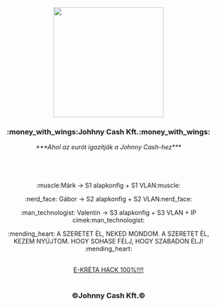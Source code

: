 <div align="center">
  <kbd><img src="https://i.giphy.com/media/ZVik7pBtu9dNS/giphy.webp" width="250px"/></kbd>
  <h3>:money_with_wings:Johhny Cash Kft.:money_with_wings:</h3>
  <i>***Ahol az eurót igazítják a Johnny Cash-hez***</i>
</div>

<h1></h1>
<br>

<div align="center">
    <p>:muscle:Márk → S1 alapkonfig + S1 VLAN:muscle:</p>
    <p>:nerd_face:	Gábor → S2 alapkonfig + S2 VLAN:nerd_face:	</p>
    <p>:man_technologist:	Valentin → S3 alapkonfig + S3 VLAN + IP címek:man_technologist:	</p>
    <p>:mending_heart: A SZERETET ÉL,
NEKED MONDOM.
A SZERETET ÉL,
KEZEM NYÚJTOM.
HOGY SOHASE FÉLJ,
HOGY SZABADON ÉLJ! :mending_heart: </p>
    <br>
    <a href="https://www.youtube.com/watch?v=-AXetJvTfU0" target="_blank">E-KRÉTA HACK 100%!!!!</a>
    <br>
    <br>
    <h3>©Johnny Cash Kft.©</h3>
</div>

